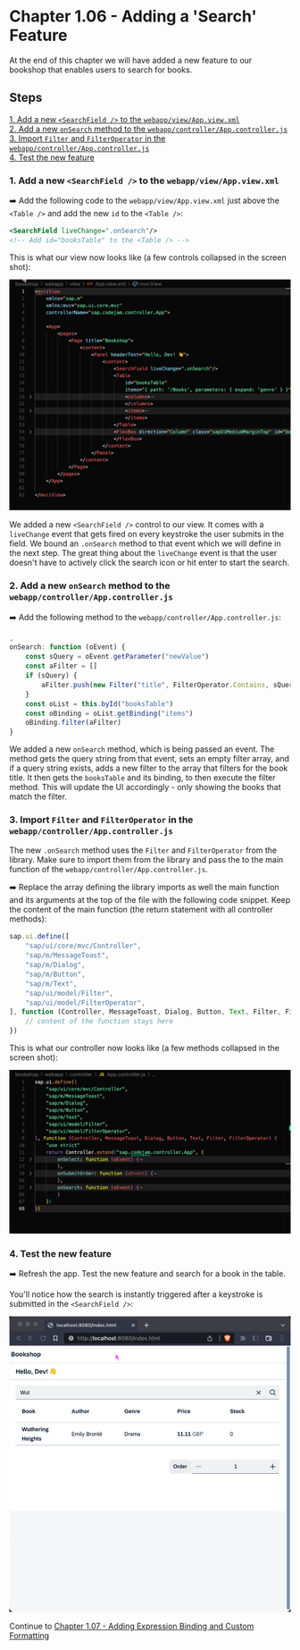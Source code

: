 # Chapter 1.06 - Adding a 'Search' Feature

At the end of this chapter we will have added a new feature to our bookshop that enables users to search for books.

## Steps

[1. Add a new `<SearchField />` to the `webapp/view/App.view.xml`](#1-add-a-new-searchfield--to-the-webappviewappviewxml)<br>
[2. Add a new `onSearch` method to the `webapp/controller/App.controller.js`](#2-add-a-new-onsearch-method-to-the-webappcontrollerappcontrollerjs)<br>
[3. Import `Filter` and `FilterOperator` in the `webapp/controller/App.controller.js`](#3-import-filter-and-filteroperator-in-the-webappcontrollerappcontrollerjs)<br>
[4. Test the new feature](#4-test-the-new-feature)<br>

### 1. Add a new `<SearchField />` to the `webapp/view/App.view.xml`

➡️ Add the following code to the `webapp/view/App.view.xml` just above the `<Table />` and add the new `id` to the `<Table />`:

```xml
<SearchField liveChange=".onSearch"/>
<!-- Add id="booksTable" to the <Table /> -->
```

This is what our view now looks like (a few controls collapsed in the screen shot):

![App.view.xml](App.view.png#border)

We added a new `<SearchField />` control to our view. It comes with a `liveChange` event that gets fired on every keystroke the user submits in the field. We bound an `.onSearch` method to that event which we will define in the next step. The great thing about the `liveChange` event is that the user doesn't have to actively click the search icon or hit enter to start the search.

### 2. Add a new `onSearch` method to the `webapp/controller/App.controller.js`

➡️ Add the following method to the `webapp/controller/App.controller.js`:

```javascript
,
onSearch: function (oEvent) {
    const sQuery = oEvent.getParameter("newValue")
    const aFilter = []
    if (sQuery) {
        aFilter.push(new Filter("title", FilterOperator.Contains, sQuery))
    }
    const oList = this.byId("booksTable")
    const oBinding = oList.getBinding("items")
    oBinding.filter(aFilter)
}
```

We added a new `onSearch` method, which is being passed an event. The method gets the query string from that event, sets an empty filter array, and if a query string exists, adds a new filter to the array that filters for the book title. It then gets the `booksTable` and its binding, to then execute the filter method. This will update the UI accordingly - only showing the books that match the filter.

### 3. Import `Filter` and `FilterOperator` in the `webapp/controller/App.controller.js`

The new `.onSearch` method uses the `Filter` and `FilterOperator` from the library. Make sure to import them from the library and pass the to the main function of the `webapp/controller/App.controller.js`.

➡️ Replace the array defining the library imports as well the main function and its arguments at the top of the file with the following code snippet. Keep the content of the main function (the return statement with all controller methods):

```javascript
sap.ui.define([
    "sap/ui/core/mvc/Controller",
    "sap/m/MessageToast",
    "sap/m/Dialog",
    "sap/m/Button",
    "sap/m/Text",
    "sap/ui/model/Filter",
    "sap/ui/model/FilterOperator",
], function (Controller, MessageToast, Dialog, Button, Text, Filter, FilterOperator) {
    // content of the function stays here 
})
```

This is what our controller now looks like (a few methods collapsed in the screen shot):

![App.controller.js](App.controller.png#border)

### 4. Test the new feature

➡️ Refresh the app. Test the new feature and search for a book in the table.

You'll notice how the search is instantly triggered after a keystroke is submitted in the `<SearchField />`:

![result](result.png#border)

Continue to [Chapter 1.07 - Adding Expression Binding and Custom Formatting](/chapters/1.07-formatting/)
